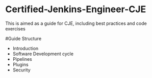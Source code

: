# Certified-Jenkins-Engineer-CJE
This is aimed as a guide for CJE, including best practices and code exercises



#Guide Structure

- Introduction
- Software Development cycle
- Pipelines
- Plugins
- Security
